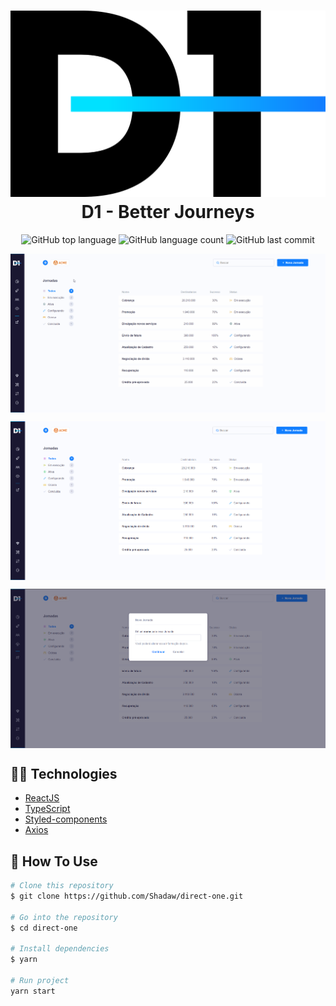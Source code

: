 <h1 align="center">
    <img alt="Logo D1" src="./.github/logotipo.png" />
    <br>
    D1 - Better Journeys
</h1>

<p align="center">
  <img alt="GitHub top language" src="https://img.shields.io/github/languages/top/Shadaw/direct-one.svg">

  <img alt="GitHub language count" src="https://img.shields.io/github/languages/count/Shadaw/direct-one.svg">

  <img alt="GitHub last commit" src="https://img.shields.io/github/last-commit/Shadaw/direct-one.svg">
</p>

<img align="center" src="./.github/Directone.gif"></img>

<img align="center" src="./.github/Directone-Dashboard.png"></img>

<img align="center" src="./.github/Direactone-Modal.png"></img>


## 👨‍💻 Technologies

-  [ReactJS](https://reactjs.org/)
-  [TypeScript](https://www.typescriptlang.org/)
-  [Styled-components](https://www.styled-components.com/)
-  [Axios](https://github.com/axios/axios)


## 📖 How To Use

```bash
# Clone this repository
$ git clone https://github.com/Shadaw/direct-one.git

# Go into the repository
$ cd direct-one

# Install dependencies
$ yarn

# Run project
yarn start
```


